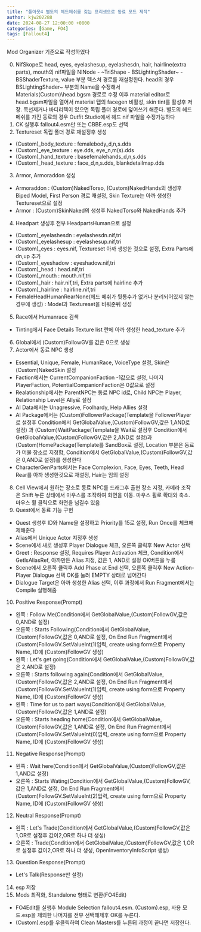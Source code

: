 ```yaml
---
title: "폴아웃4 별도의 헤드메쉬를 갖는 프리셋으로 동료 모드 제작"
author: kjw202288
date: 2024-08-27 12:00:00 +0800
categories: [Game, FO4]
tags: [Fallout4]
---
```


Mod Organizer 기준으로 작성하였다

0. NifSkope로 head, eyes, eyelashesup, eyelashesdn, hair, hairline(extra parts), mouth의 nif파일을 NINode - ~TriShape - BSLightingShader~ - BSShaderTexture, value 부분 텍스쳐 경로를 재설정한다. head의 경우 BSLightingShader~ 부분의 Name을 수정해서 Materials\(Custom)\head.bgsm 경로로 수정 이후  material editor로 head.bgsm파일을 열어서 material 탭의 facegen 비활성, skin tint를 활성후 저장. 목선제거나 바디리텍이 있으면 독립 폴더 경로에 덮어쓰기 해준다. 별도의 헤드메쉬를 가진 동료의 경우 Outfit Studio에서 헤드 nif 파일을 수정가능하다 
1. CK 실행후 fallout4.esm만 또는 CBBE.esp도 선택
2. Textureset 독립 폴더 경로 재설정후 생성
- (Custom)_body_texture : femalebody_d,n,s.dds
- (Custom)_eye_texture : eye.dds, eye_n,m(s).dds
- (Custom)_hand_texture : basefemalehands_d,n,s.dds
- (Custom)_head_texture : face_d,n,s.dds, blankdetailmap.dds 
3. Armor, Armoraddon 생성
- Armoraddon : (Custom)NakedTorso, (Custom)NakedHands의 생성후 Biped Model, First Person 경로 재설정, Skin Texture는 아까 생성한 Textureset으로 설정
- Armor : (Custom)SkinNaked의 생성후 NakedTorso와 NakedHands 추가
4. Headpart 생성후 전부 HeadpartsHuman으로 설정
- (Custom)_eyelashesdn : eyelashesdn.nif,tri 
- (Custom)_eyelashesup : eyelashesup.nif,tri
- (Custom)_eyes : eyes.nif, Textureset 아까 생성한 것으로 설정, Extra Parts에 dn,up 추가
- (Custom)_eyeshadow : eyeshadow.nif,tri
- (Custom)_head : head.nif,tri
- (Custom)_mouth : mouth.nif,tri
- (Custom)_hair : hair.nif,tri, Extra parts에 hairline 추가
- (Custom)_hairline : hairline.nif,tri
- FemaleHeadHumanRearNone(헤드 메쉬가 뒷통수가 없거나 분리되어있지 않는경우에 생성) : Model과 Textureset을 비워준뒤 생성
5. Race에서 Humanrace 검색
- Tinting에서 Face Details Texture list 란에 아까 생성한 head_texture 추가
6. Global에서 (Custom)FollowGV를 값은 0으로 생성
7. Actor에서 동료 NPC 생성
- Essential, Unique, Female, HumanRace, VoiceType 설정, Skin은 (Custom)NakedSkin 설정
- Faction에서는 CurrentCompanionFaction -1값으로 설정, 나머지 PlayerFaction, PotentialCompanionFaction은 0값으로 설정
- Realationship에서는 ParentNPC는 동료 NPC id로, Child NPC는 Player, Relationship Level은 Ally로 설정
- AI Data에서는 Unagressive, Foolhardy, Help Allies 설정
- AI Package에서는 (Custom)FollowerPackage(Template을 FollowerPlayer로 설정후 Condition에서 GetGlobalValue,(Custom)FollowGV,값은 1,AND로 설정)
과 (Custom)WaitPackage(Template을 Wait로 설정후 Condition에서 GetGlobalValue,(Custom)FollowGV,값은 2,AND로 설정)과 (Custom)HomePackage(Template를 SandBox로 설정, Location 부분은 동료가 머물 장소로 지정함, Condition에서 GetGlobalValue,(Custom)FollowGV,값은 0,AND로 설정)를 생성한다
- CharacterGenParts에서는 Face Complexion, Face, Eyes, Teeth, Head Rear를 아까 생성한것으로 재설정, Hair는 임의 설정
8. Cell View에서 원하는 장소로 동료 NPC를 드래그후 출현 장소 지정, 카메라 조작은 Shift 누른 상태에서 마우스를 조작하여 화면을 이동. 마우스 휠로 확대와 축소. 마우스 휠 클릭으로 화면을 넘길수 있음
9. Quest에서 동료 기능 구현
- Quest 생성후 ID와 Name을 설정하고 Priority를 15로 설정, Run Once를 체크해제해준다
- Alias에서 Unique Actor 지정후 생성
- Scene에서 새로 생성후 Player Dialogue 체크, 오른쪽 클릭후 New Actor 선택
- Greet : Response 설정, Requires Player Activation 체크, Condition에서 GetIsAliasRef, 아까만든 Alias 지정, 값은 1, AND로 설정 OK버튼을 누름
- Scene에서 오른쪽 클릭후 Add Phase at End 선택, 오른쪽 클릭후 New Action-Player Dialogue 선택 OK를 눌러 EMPTY 상태로 넘어간다
- Dialogue Target은 아까 생성한 Alias 선택, 이후 과정에서 Run Fragment에서는 Compile 실행해줌
10. Positive Response(Prompt)
- 왼쪽 : Follow Me(Condition에서 GetGlobalValue,(Custom)FollowGV,값은 0,AND로 설정)
- 오른쪽 : Starts Following(Condition에서 GetGlobalValue,(Custom)FollowGV,값은 0,AND로 설정, On End Run Fragment에서 (Custom)FollowGV.SetValueInt(1)입력, create using form으로 Property Name, ID에 (Custom)FollowGV 생성)
- 왼쪽 : Let's get going(Condition에서 GetGlobalValue,(Custom)FollowGV,값은 2,AND로 설정)
- 오른쪽 : Starts following again(Condition에서 GetGlobalValue,(Custom)FollowGV,값은 2,AND로 설정, On End Run Fragment에서 (Custom)FollowGV.SetValueInt(1)입력, create using form으로 Property Name, ID에 (Custom)FollowGV 생성)
- 왼쪽 : Time for us to part ways(Condition에서 GetGlobalValue,(Custom)FollowGV,값은 1,AND로 설정)
- 오른쪽 : Starts heading home(Condition에서 GetGlobalValue,(Custom)FollowGV,값은 1,AND로 설정, On End Run Fragment에서 (Custom)FollowGV.SetValueInt(0)입력, create using form으로 Property Name, ID에 (Custom)FollowGV 생성)
11. Negative Response(Prompt)
- 왼쪽 : Wait here(Condition에서 GetGlobalValue,(Custom)FollowGV,값은 1,AND로 설정)
- 오른쪽 : Starts Wating(Condition에서 GetGlobalValue,(Custom)FollowGV,값은 1,AND로 설정, On End Run Fragment에서 (Custom)FollowGV.SetValueInt(2)입력, create using form으로 Property Name, ID에 (Custom)FollowGV 생성)
12. Neutral Response(Prompt)
- 왼쪽 : Let's Trade(Condition에서 GetGlobalValue,(Custom)FollowGV,값은 1,OR로 설정후 값이2,OR로 하나 더 생성)
- 오른쪽 : Trade(Condition에서 GetGlobalValue,(Custom)FollowGV,값은 1,OR로 설정후 값이2,OR로 하나 더 생성, OpenInventoryInfoScript 생성)
13. Question Response(Prompt)
- Let's Talk(Response만 설정)
14. esp 저장
15. Mods 최적화, Standalone 형태로 변환(FO4Edit)
- FO4Edit를 실행후 Module Selection fallout4.esm. (Custom).esp, 사용 모드.esp을 제외한 나머지를 전부 선택해제후 OK를 누른다.
- (Custom).esp를 우클릭하여 Clean Masters를 누른뒤 과정이 끝나면 저장한다.
